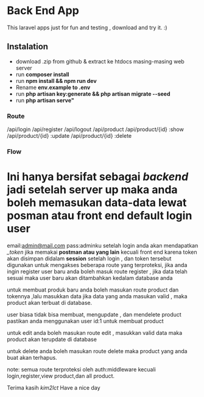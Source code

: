 # Back End App

This laravel apps just for fun and testing , 
download and try it. :) 

## Instalation
- download .zip from github & extract ke htdocs masing-masing web server
- run __composer install__
- run __npm install && npm run dev__
- Rename __env.example to .env__
- run __php artisan key:generate && php artisan migrate --seed__ 
- run __php artisan serve"__

### Route
/api/login
/api/register
/api/logout
/api/product
/api/product/{id} :show
/api/product/{id} :update
/api/product/{id} :delete

### Flow

Ini hanya bersifat sebagai *backend* jadi setelah server up maka anda boleh memasukan data-data lewat posman atau front end
**default login user**
=====================
email:admin@mail.com
pass:adminku
setelah login anda akan mendapatkan *_token* jika memakai __postman atau yang lain__ kecuali front end karena token akan disimpan didalam __session__ setelah login , dan token tersebut digunakan untuk mengakses beberapa route yang terproteksi, jika anda ingin register user baru anda boleh masuk route register , jika data telah sesuai maka user baru akan ditambahkan kedalam database anda

untuk membuat produk baru anda boleh masukan route product dan tokennya ,lalu masukkan data jika data yang anda masukan valid , maka product akan terbuat di database.

user biasa tidak bisa membuat, mengupdate , dan mendelete product pastikan anda menggunakan user id:1 untuk membuat product

untuk edit anda boleh masukan route edit , masukkan valid data maka product akan terupdate di database

untuk delete anda boleh masukan route delete maka product yang anda buat akan terhapus.

note: semua route terproteksi oleh auth:middleware kecuali login,register,view product,dan all product.

Terima kasih
*kim2lct*
Have a nice day